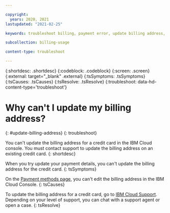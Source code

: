 ```yaml
---

copyright:
  years: 2020, 2021
lastupdated: "2021-02-25"

keywords: troubleshoot billing, payment error, update billing address, billing address

subcollection: billing-usage

content-type: troubleshoot

---
```


{:shortdesc: .shortdesc}
{:codeblock: .codeblock}
{:screen: .screen}
{:external: target="_blank" .external}
{:tsSymptoms: .tsSymptoms}
{:tsCauses: .tsCauses}
{:tsResolve: .tsResolve}
{:troubleshoot: data-hd-content-type='troubleshoot'}

# Why can't I update my billing address?
{: #update-billing-address}
{: troubleshoot}

You can't update the billing address for a credit card in the IBM Cloud console. You must contact support to update the billing address on an existing credit card. 
{: shortdesc}

When you try update your payment details, you can't update the billing address for the credit card. 
{: tsSymptoms}

On the [Payment methods page](/billing/payments), you can't edit the billing address in the IBM Cloud Console. 
{: tsCauses}

To update the billing address for a credit card, go to [IBM Cloud Support](https://cloud.ibm.com/unifiedsupport/supportcenter). Depending on your level of support, you can chat with a support agent or open a case.
{: tsResolve}
